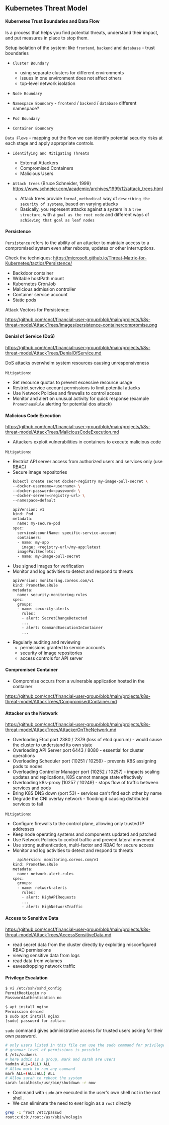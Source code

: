 ## Kubernetes Threat Model

#### Kubernetes Trust Boundaries and Data Flow

Is a process that helps you find potential threats, understand their impact, and put measures in place to stop them.

Setup isolation of the system: like `frontend`, `backend` and `database` - trust boundaries

- `Cluster Boundary` 
  - using separate clusters for different environments
  - issues in one environment does not affect others
  - top-level network isolation 

- `Node Boundary`
  
- `Namespace Boundary` - `frontend` / `backend` / `database` different namespace? 

- `Pod Boundary`

- `Container Boundary`

`Data Flows` - mapping out the flow we can identify potential security risks at each stage and apply appropriate controls.

- `Identifying and Mitigating Threats`
  - External Attackers
  - Compromised Containers
  - Malicious Users 


- `Attack trees` (Bruce Schneider, 1999) https://www.schneier.com/academic/archives/1999/12/attack_trees.html
  - Attack trees provide `formal`, `methodical` way of `describing the security of systems`, based on varying attacks
  - Basically, you represent attacks against a system in a `tree structure`, with a `goal as the root node` and different ways of
  `achieving that goal as leaf nodes`

#### Persistence 

`Persistence` refers to the ability of an attacker to maintain access to a compromised system even after reboots, updates or other interruptions.

Check the techniques: https://microsoft.github.io/Threat-Matrix-for-Kubernetes/tactics/Persistence/

- Backdoor container
- Writable hostPath mount
- Kubernetes CronJob
- Malicious admission controller
- Container service account
- Static pods

Attack Vectors for Persistence: 

https://github.com/cncf/financial-user-group/blob/main/projects/k8s-threat-model/AttackTrees/images/persistence-containercompromise.png

#### Denial of Service (DoS)

https://github.com/cncf/financial-user-group/blob/main/projects/k8s-threat-model/AttackTrees/DenialOfService.md

DoS attacks overwhelm system resources causing unresponsiveness 

`Mitigations`:
  - Set resource quotas to prevent excessive resource usage
  - Restrict service account permissions to limit potential attacks
  - Use Network Policies and firewalls to control access
  - Monitor and alert on unusual activity for quick response (example `PrometheusRule` alerting for potential dos attack)

#### Malicious Code Execution

https://github.com/cncf/financial-user-group/blob/main/projects/k8s-threat-model/AttackTrees/MaliciousCodeExecution.md

- Attackers exploit vulnerabilities in containers to execute malicious code

`Mitigations`:
- Restrict API server access from authorized users and services only (use RBAC)
- Secure image repositories
  ```bash
  kubectl create secret docker-registry my-image-pull-secret \
  --docker-username=<username> \
  --docker-password=<password> \
  --docker-server=<registry-url> \
  --namespace=default
  
  apiVersion: v1
  kind: Pod
  metadata:
    name: my-secure-pod
  spec:
    serviceAccountName: specific-service-account
    containers:
    - name: my-app
      image: <registry-url>/my-app:latest
    imagePullSecrets:
    - name: my-image-pull-secret
  ```
- Use signed images for verification
- Monitor and log activities to detect and respond to threats
  ```bash
  apiVersion: monitoring.coreos.com/v1
  kind: PrometheusRule
  metadata:
    name: security-monitoring-rules
  spec:
    groups:
    - name: security-alerts
      rules:
      - alert: SecretChangeDetected
      ...
      - alert: CommandExecutionInContainer
      ...
  ```
- Regularly auditing and reviewing 
  - permissions granted to service accounts
  - security of image repositories
  - access controls for API server

#### Compromised Container

- Compromise occurs from a vulnerable application hosted in the container

https://github.com/cncf/financial-user-group/blob/main/projects/k8s-threat-model/AttackTrees/CompromisedContainer.md

#### Attacker on the Network

https://github.com/cncf/financial-user-group/blob/main/projects/k8s-threat-model/AttackTrees/AttackerOnTheNetwork.md

- Overloading Etcd port 2380 / 2379 (loss of etcd quorum) - would cause the cluster to understand its own state
- Overloading API Server port 6443 / 8080 - essential for cluster operations
- Overloading Scheduler port (10251 / 10259) - prevents K8S assigning pods to nodes
- Overloading Controller Manager port (10252 / 10257) - impacts scaling updates and replications, K8S cannot manage state effectively
- Overloading k8s-proxy (10257 / 10249) - stops flow of traffic between services and pods
- Bring K8S DNS down (port 53) - services can't find each other by name
- Degrade the CNI overlay network - flooding it causing distributed services to fail

`Mitigations`:
- Configure firewalls to the control plane, allowing only trusted IP addresses
- Keep node operating systems and components updated and patched
- Use Network Policies to control traffic and prevent lateral movement 
- Use strong authentication, multi-factor and RBAC for secure access
- Monitor and log activities to detect and respond to threats
  ```bash
    apiVersion: monitoring.coreos.com/v1
  kind: PrometheusRule
  metadata:
    name: network-alert-rules
  spec:
    groups:
    - name: network-alerts
      rules:
      - alert: HighAPIRequests
      ...
      - alert: HighNetworkTraffic
  ```

#### Access to Sensitive Data

https://github.com/cncf/financial-user-group/blob/main/projects/k8s-threat-model/AttackTrees/AccessSensitiveData.md

- read secret data from the cluster directly by exploiting misconfigured RBAC permissions
- viewing sensitive data from logs
- read data from volumes
- eavesdropping network traffic

#### Privilege Escalation

```bash
$ vi /etc/ssh/sshd_config
PermitRootLogin no
PasswordAuthentication no
```

```bash
$ apt install nginx
Permission denied
$ sudo apt install nginx
[sudo] password for zoltan:
```

`sudo` command gives administrative access for trusted users asking for their own password.

```bash
# only users listed in this file can use the sudo command for privilege escalation
# granuar level of permissions is possible
$ /etc/sudoers 
# here admin is a group, mark and sarah are users
%admin ALL=(ALL) ALL
# Allow mark to run any command
mark ALL=(ALL:ALL) ALL
# Allow sarah to reboot the system
sarah localhost=/usr/bin/shutdown -r now
```

- Command with `sudo` are executed in the user's own shell not in the root shell.
- We can eliminate the need to ever login as a `root` directly
```bash
grep -I ^root /etc/passwd
root:x:0:0:/root:/usr/sbin/nologin
```


